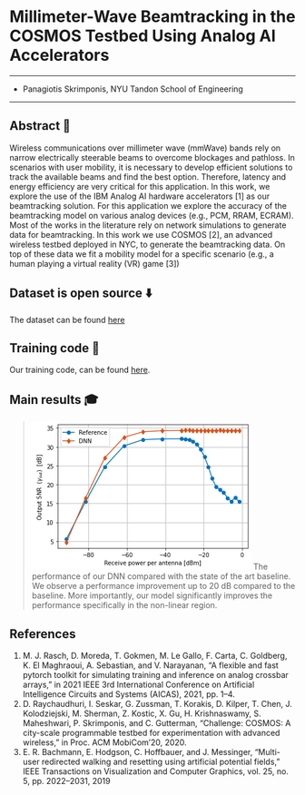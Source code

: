 # Millimeter-Wave Beamtracking in the COSMOS Testbed Using Analog AI Accelerators
---
* Panagiotis Skrimponis, NYU Tandon School of Engineering
---

## Abstract &#x1F4D8;
Wireless communications over millimeter wave (mmWave) bands rely on narrow electrically steerable beams to overcome blockages and pathloss. In scenarios with user mobility, it is necessary to develop efficient solutions to track the available beams and find the best option. Therefore, latency and energy efficiency are very critical for this application. In this work, we explore the use of the IBM Analog AI hardware accelerators [1] as our beamtracking solution. For this application we explore the accuracy of the beamtracking model on various analog devices (e.g., PCM, RRAM, ECRAM). Most of the works in the literature rely on network simulations to generate data for beamtracking. In this work we use COSMOS [2], an advanced wireless testbed deployed in NYC, to generate the beamtracking data. On top of these data we fit a mobility model for a specific scenario (e.g., a human playing a virtual reality (VR) game [3])

## Dataset is open source :arrow_down:
The dataset can be found [here]()

## Training code :open_file_folder:
Our training code, can be found [here]().

## Main results :mortar_board:
> ![Results](https://raw.githubusercontent.com/skrimpon/nonlin/main/performance_eval.png)
>The performance of our DNN compared with the state of the art baseline. We observe a performance improvement up to 20 dB compared to the baseline. More importantly, our model significantly improves the performance specifically in the non-linear region.

## References
1. M. J. Rasch, D. Moreda, T. Gokmen, M. Le Gallo, F. Carta, C. Goldberg, K. El Maghraoui, A. Sebastian, and V. Narayanan, “A flexible and fast pytorch
   toolkit for simulating training and inference on analog crossbar arrays,” in 2021 IEEE 3rd International Conference on Artificial Intelligence Circuits and
   Systems (AICAS), 2021, pp. 1–4.
2. D. Raychaudhuri, I. Seskar, G. Zussman, T. Korakis, D. Kilper, T. Chen, J. Kolodziejski, M. Sherman, Z. Kostic, X. Gu, H. Krishnaswamy, S. Maheshwari,
   P. Skrimponis, and C. Gutterman, “Challenge: COSMOS: A city-scale programmable testbed for experimentation with advanced wireless,” in Proc. ACM
   MobiCom’20, 2020.
3. E. R. Bachmann, E. Hodgson, C. Hoffbauer, and J. Messinger, “Multi-user redirected walking and resetting using artificial potential fields,” IEEE
   Transactions on Visualization and Computer Graphics, vol. 25, no. 5, pp. 2022–2031, 2019
